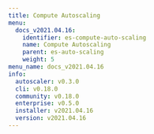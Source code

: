 ```yaml
---
title: Compute Autoscaling
menu:
  docs_v2021.04.16:
    identifier: es-compute-auto-scaling
    name: Compute Autoscaling
    parent: es-auto-scaling
    weight: 5
menu_name: docs_v2021.04.16
info:
  autoscaler: v0.3.0
  cli: v0.18.0
  community: v0.18.0
  enterprise: v0.5.0
  installer: v2021.04.16
  version: v2021.04.16
---
```


